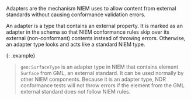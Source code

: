 
Adapters are the mechanism NIEM uses to allow content from external standards without causing conformance validation errors.

An adapter is a type that contains an external property.  It is marked as an adapter in the schema so that NIEM conformance rules skip over its external (non-conformant) contents instead of throwing errors.  Otherwise, an adapter type looks and acts like a standard NIEM type.

{: .example}
> `geo:SurfaceType` is an adapter type in NIEM that contains element `Surface` from GML, an external standard.  It can be used normally by other NIEM components.  Because it is an adapter type, NDR conformance tests will not throw errors if the element from the GML external standard does not follow NIEM rules.

